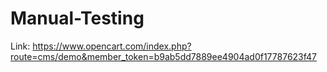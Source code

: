 # Manual-Testing

Link: https://www.opencart.com/index.php?route=cms/demo&member_token=b9ab5dd7889ee4904ad0f17787623f47
